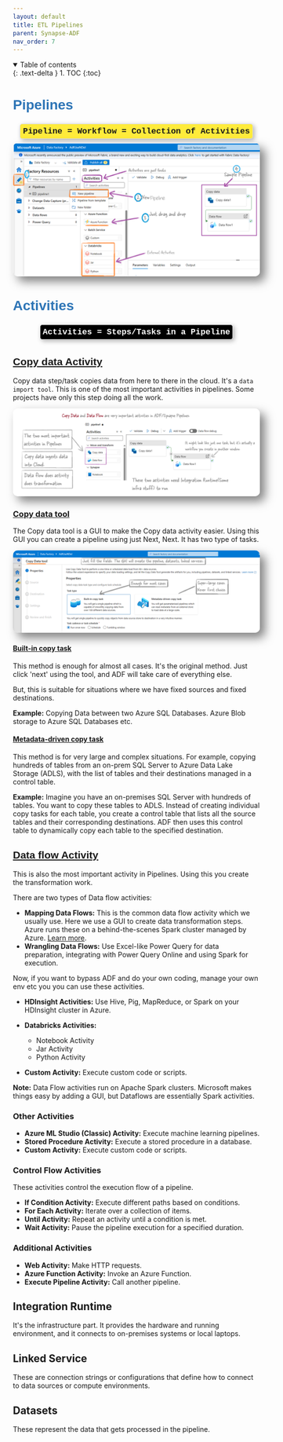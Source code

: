 ```yaml
---
layout: default
title: ETL Pipelines
parent: Synapse-ADF
nav_order: 7
---
```


<details open markdown="block">
  <summary>
    Table of contents
  </summary>
  {: .text-delta }
1. TOC
{:toc}
</details>


#  <span style="font-family: 'Trebuchet MS', Helvetica, sans-serif; color: #2E75B6;font-size: 2.0 em">Pipelines</span>


<div style="display: flex; justify-content: center; align-items: center; margin: 5px;">
    <div style="padding: 5px; border: 1px solid #ddd; box-shadow: 3px 3px 10px rgba(0, 0, 0, 0.3); border-radius: 5px; background-color: #ffeb3b; margin: 3px;font-family: 'Comic Sans MS', sans-serif;">
        <span style="font-size: 1.2em; font-weight: bold;font-family: 'Courier New', Courier, monospace;">Pipeline = Workflow = Collection of Activities</span>
    </div>
</div>


<img src="images/custom-image-2024-07-28-17-29-43.png" style="box-shadow: 10px 10px 20px rgba(0, 0, 0, 0.5); border: none; border-radius: 10px;">

<br>

#  <span style="font-family: 'Trebuchet MS', Helvetica, sans-serif; color: #2E75B6;">Activities</span>

<div style="display: flex; justify-content: center; align-items: center; margin: 5px;">
    <div style="padding: 5px; border: 1px solid #ddd; box-shadow: 3px 3px 10px rgba(0, 0, 0, 0.3); border-radius: 5px; background-color: #000000; margin: 3px;font-family: 'Comic Sans MS', sans-serif;">
        <span style="font-size: 1.2em;color: #fff; font-weight: bold;font-family: 'Courier New', Courier, monospace;">Activities = Steps/Tasks in a Pipeline</span>
    </div>
</div>


## <span style="font-family: 'Trebuchet MS', Helvetica, sans-serif; color: #2E75B6;">[Copy data Activity](https://learn.microsoft.com/en-us/azure/data-factory/copy-activity-overview)</span>

Copy data step/task copies data from here to there in the cloud. It's a `data import tool`. This is one of the most important activities in pipelines. Some projects have only this step doing all the work.

<img src="images/custom-image-2024-07-28-17-53-39.png" style="box-shadow: 10px 10px 20px rgba(0, 0, 0, 0.5); border: none; border-radius: 10px;">

### [Copy data tool](https://learn.microsoft.com/en-us/azure/data-factory/quickstart-hello-world-copy-data-tool)

The Copy data tool is a GUI to make the Copy data activity easier. Using this GUI you can create a pipeline using just Next, Next. It has two type of tasks.

<img src="images/custom-image-2024-07-28-21-10-14.png" style="box-shadow: 10px 10px 20px rgba(0, 0, 0, 0.5); border: none; border-radius: 10px;">


#### [Built-in copy task](https://learn.microsoft.com/en-us/azure/data-factory/quickstart-hello-world-copy-data-tool)

This method is enough for almost all cases. It's the original method. Just click 'next' using the tool, and ADF will take care of everything else.

But, this is suitable for situations where we have fixed sources and fixed destinations.

**Example:** Copying Data between two Azure SQL Databases. Azure Blob storage to Azure SQL Databases etc.

#### [Metadata-driven copy task](https://learn.microsoft.com/en-us/azure/data-factory/copy-data-tool-metadata-driven)

This method is for very large and complex situations. For example, copying hundreds of tables from an on-prem SQL Server to Azure Data Lake Storage (ADLS), with the list of tables and their destinations managed in a control table.


**Example:**
Imagine you have an on-premises SQL Server with hundreds of tables. You want to copy these tables to ADLS. Instead of creating individual copy tasks for each table, you create a control table that lists all the source tables and their corresponding destinations. ADF then uses this control table to dynamically copy each table to the specified destination.

## <span style="font-family: 'Trebuchet MS', Helvetica, sans-serif; color: #2E75B6;">[Data flow Activity](https://learn.microsoft.com/en-us/azure/data-factory/transform-data)</span>

This is also the most important activity in Pipelines. Using this you create the transformation work.

There are two types of Data flow activities:

  - **Mapping Data Flows:** This is the common data flow activity which we usually use. Here we use a  GUI to create data transformation steps. Azure runs these on a behind-the-scenes Spark cluster managed by Azure. [Learn more](https://learn.microsoft.com/en-us/training/modules/code-free-transformation-scale/4-author-azure-data-factory-mapping-data-flow).
  - **Wrangling Data Flows:** Use Excel-like Power Query for data preparation, integrating with Power Query Online and using Spark for execution.

Now, if you want to bypass ADF and do your own coding, manage your own env etc you you can use these activities.

- **HDInsight Activities:** Use Hive, Pig, MapReduce, or Spark on your HDInsight cluster in Azure.

- **Databricks Activities:**
  - Notebook Activity
  - Jar Activity
  - Python Activity

- **Custom Activity:** Execute custom code or scripts.

**Note:** Data Flow activities run on Apache Spark clusters. Microsoft makes things easy by adding a GUI, but Dataflows are essentially Spark activities.

### Other Activities
- **Azure ML Studio (Classic) Activity:** Execute machine learning pipelines.
- **Stored Procedure Activity:** Execute a stored procedure in a database.
- **Custom Activity:** Execute custom code or scripts.

### Control Flow Activities
These activities control the execution flow of a pipeline.

- **If Condition Activity:** Execute different paths based on conditions.
- **For Each Activity:** Iterate over a collection of items.
- **Until Activity:** Repeat an activity until a condition is met.
- **Wait Activity:** Pause the pipeline execution for a specified duration.

### Additional Activities
- **Web Activity:** Make HTTP requests.
- **Azure Function Activity:** Invoke an Azure Function.
- **Execute Pipeline Activity:** Call another pipeline.

 
## Integration Runtime
It's the infrastructure part. It provides the hardware and running environment, and it connects to on-premises systems or local laptops.

## Linked Service

These are connection strings or configurations that define how to connect to data sources or compute environments.

## Datasets
These represent the data that gets processed in the pipeline.
